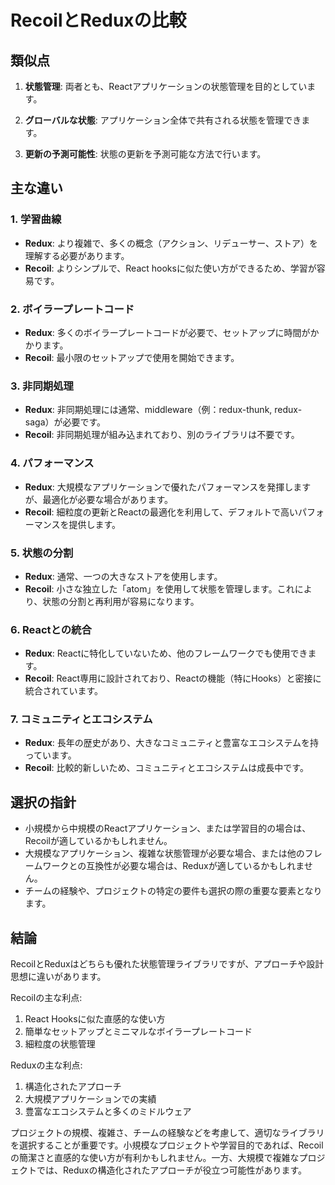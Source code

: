 # RecoilとReduxの比較

## 類似点

1. **状態管理**: 両者とも、Reactアプリケーションの状態管理を目的としています。

2. **グローバルな状態**: アプリケーション全体で共有される状態を管理できます。

3. **更新の予測可能性**: 状態の更新を予測可能な方法で行います。

## 主な違い

### 1. 学習曲線
- **Redux**: より複雑で、多くの概念（アクション、リデューサー、ストア）を理解する必要があります。
- **Recoil**: よりシンプルで、React hooksに似た使い方ができるため、学習が容易です。

### 2. ボイラープレートコード
- **Redux**: 多くのボイラープレートコードが必要で、セットアップに時間がかかります。
- **Recoil**: 最小限のセットアップで使用を開始できます。

### 3. 非同期処理
- **Redux**: 非同期処理には通常、middleware（例：redux-thunk, redux-saga）が必要です。
- **Recoil**: 非同期処理が組み込まれており、別のライブラリは不要です。

### 4. パフォーマンス
- **Redux**: 大規模なアプリケーションで優れたパフォーマンスを発揮しますが、最適化が必要な場合があります。
- **Recoil**: 細粒度の更新とReactの最適化を利用して、デフォルトで高いパフォーマンスを提供します。

### 5. 状態の分割
- **Redux**: 通常、一つの大きなストアを使用します。
- **Recoil**: 小さな独立した「atom」を使用して状態を管理します。これにより、状態の分割と再利用が容易になります。

### 6. Reactとの統合
- **Redux**: Reactに特化していないため、他のフレームワークでも使用できます。
- **Recoil**: React専用に設計されており、Reactの機能（特にHooks）と密接に統合されています。

### 7. コミュニティとエコシステム
- **Redux**: 長年の歴史があり、大きなコミュニティと豊富なエコシステムを持っています。
- **Recoil**: 比較的新しいため、コミュニティとエコシステムは成長中です。

## 選択の指針

- 小規模から中規模のReactアプリケーション、または学習目的の場合は、Recoilが適しているかもしれません。
- 大規模なアプリケーション、複雑な状態管理が必要な場合、または他のフレームワークとの互換性が必要な場合は、Reduxが適しているかもしれません。
- チームの経験や、プロジェクトの特定の要件も選択の際の重要な要素となります。

## 結論

RecoilとReduxはどちらも優れた状態管理ライブラリですが、アプローチや設計思想に違いがあります。

Recoilの主な利点:
1. React Hooksに似た直感的な使い方
2. 簡単なセットアップとミニマルなボイラープレートコード
3. 細粒度の状態管理

Reduxの主な利点:
1. 構造化されたアプローチ
2. 大規模アプリケーションでの実績
3. 豊富なエコシステムと多くのミドルウェア

プロジェクトの規模、複雑さ、チームの経験などを考慮して、適切なライブラリを選択することが重要です。小規模なプロジェクトや学習目的であれば、Recoilの簡潔さと直感的な使い方が有利かもしれません。一方、大規模で複雑なプロジェクトでは、Reduxの構造化されたアプローチが役立つ可能性があります。